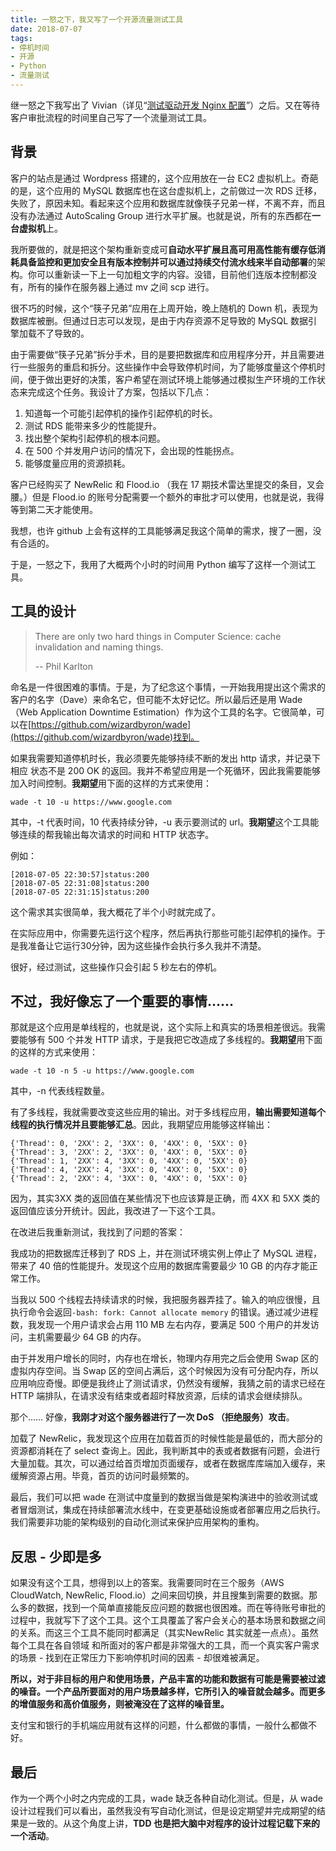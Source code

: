 ```yaml
---
title: 一怒之下，我又写了一个开源流量测试工具
date: 2018-07-07
tags:
- 停机时间
- 开源
- Python
- 流量测试
---
```


继一怒之下我写出了 Vivian（详见“[测试驱动开发 Nginx 配置](/blog/2018-06-12-tdd-in-nginx)”）之后。又在等待客户审批流程的时间里自己写了一个流量测试工具。

## 背景

客户的站点是通过 Wordpress 搭建的，这个应用放在一台 EC2 虚拟机上。奇葩的是，这个应用的 MySQL 数据库也在这台虚拟机上，之前做过一次 RDS 迁移，失败了，原因未知。看起来这个应用和数据库就像筷子兄弟一样，不离不弃，而且没有办法通过 AutoScaling Group 进行水平扩展。也就是说，所有的东西都在**一台虚拟机**上。

我所要做的，就是把这个架构重新变成可**自动水平扩展且高可用高性能有缓存低消耗具备监控和更加安全且有版本控制并可以通过持续交付流水线来半自动部署**的架构。你可以重新读一下上一句加粗文字的内容。没错，目前他们连版本控制都没有，所有的操作在服务器上通过 mv 之间 scp 进行。

很不巧的时候，这个“筷子兄弟”应用在上周开始，晚上随机的 Down 机，表现为数据库被删。但通过日志可以发现，是由于内存资源不足导致的 MySQL 数据引擎加载不了导致的。

由于需要做“筷子兄弟”拆分手术，目的是要把数据库和应用程序分开，并且需要进行一些服务的重启和拆分。这些操作中会导致停机时间，为了能够度量这个停机时间，便于做出更好的决策，客户希望在测试环境上能够通过模拟生产环境的工作状态来完成这个任务。我设计了方案，包括以下几点：

1. 知道每一个可能引起停机的操作引起停机的时长。
2. 测试 RDS 能带来多少的性能提升。
3. 找出整个架构引起停机的根本问题。
4. 在 500 个并发用户访问的情况下，会出现的性能拐点。
5. 能够度量应用的资源损耗。

客户已经购买了 NewRelic 和 Flood.io （我在 17 期技术雷达里提交的条目，叉会腰。）但是 Flood.io 的账号分配需要一个额外的审批才可以使用，也就是说，我得等到第二天才能使用。

我想，也许 github 上会有这样的工具能够满足我这个简单的需求，搜了一圈，没有合适的。

于是，一怒之下，我用了大概两个小时的时间用 Python 编写了这样一个测试工具。

## 工具的设计

> There are only two hard things in Computer Science: cache invalidation and naming things.
>
> -- Phil Karlton

命名是一件很困难的事情。于是，为了纪念这个事情，一开始我用提出这个需求的客户的名字（Dave）来命名它，但可能不太好记忆。所以最后还是用 Wade （Web Application Downtime Estimation）作为这个工具的名字。它很简单，可以在[https://github.com/wizardbyron/wade](https://github.com/wizardbyron/wade)找到。

如果我需要知道停机时长，我必须要先能够持续不断的发出 http 请求，并记录下相应 状态不是 200 OK 的返回。我并不希望应用是一个死循环，因此我需要能够加入时间控制。**我期望**用下面的这样的方式来使用：

`wade -t 10 -u https://www.google.com`

其中，-t 代表时间，10 代表持续分钟，-u 表示要测试的 url。**我期望**这个工具能够连续的帮我输出每次请求的时间和 HTTP 状态字。

例如：

```shell
[2018-07-05 22:30:57]status:200
[2018-07-05 22:31:08]status:200
[2018-07-05 22:31:15]status:200
```

这个需求其实很简单，我大概花了半个小时就完成了。

在实际应用中，你需要先运行这个程序，然后再执行那些可能引起停机的操作。于是我准备让它运行30分钟，因为这些操作会执行多久我并不清楚。

很好，经过测试，这些操作只会引起 5 秒左右的停机。

## 不过，我好像忘了一个重要的事情……

那就是这个应用是单线程的，也就是说，这个实际上和真实的场景相差很远。我需要能够有 500 个并发 HTTP 请求，于是我把它改造成了多线程的。**我期望**用下面的这样的方式来使用：

`wade -t 10 -n 5 -u https://www.google.com`

其中，-n 代表线程数量。

有了多线程，我就需要改变这些应用的输出。对于多线程应用，**输出需要知道每个线程的执行情况并且要能够汇总**。因此，我期望应用能够这样输出：

```shell
{'Thread': 0, '2XX': 2, '3XX': 0, '4XX': 0, '5XX': 0}
{'Thread': 3, '2XX': 2, '3XX': 0, '4XX': 0, '5XX': 0}
{'Thread': 1, '2XX': 4, '3XX': 0, '4XX': 0, '5XX': 0}
{'Thread': 4, '2XX': 4, '3XX': 0, '4XX': 0, '5XX': 0}
{'Thread': 2, '2XX': 4, '3XX': 0, '4XX': 0, '5XX': 0}
```

因为，其实3XX 类的返回值在某些情况下也应该算是正确，而 4XX 和 5XX 类的返回值应该分开统计。因此，我改进了一下这个工具。

在改进后我重新测试，我找到了问题的答案：

我成功的把数据库迁移到了 RDS 上，并在测试环境实例上停止了 MySQL 进程，带来了 40 倍的性能提升。发现这个应用的数据库需要最少 10 GB 的内存才能正常工作。

当我以 500 个线程去持续请求的时候，我把服务器弄挂了。输入的响应很慢，且执行命令会返回`-bash: fork: Cannot allocate memory` 的错误。通过减少进程数，我发现一个用户请求会占用 110 MB 左右内存，要满足 500 个用户的并发访问，主机需要最少 64 GB 的内存。

由于并发用户增长的同时，内存也在增长，物理内存用完之后会使用 Swap 区的虚拟内存空间。当 Swap 区的空间占满后，这个时候因为没有可分配内存，所以应用响应奇慢。即便是我终止了测试请求，仍然没有缓解，我猜之前的请求已经在 HTTP 端排队，在请求没有结束或者超时释放资源，后续的请求会继续排队。

那个…… 好像，**我刚才对这个服务器进行了一次 DoS （拒绝服务）攻击**。

加载了 NewRelic，我发现这个应用在加载首页的时候性能是最低的，而大部分的资源都消耗在了 select 查询上。因此，我判断其中的表或者数据有问题，会进行大量加载。其次，可以通过给首页增加页面缓存，或者在数据库库端加入缓存，来缓解资源占用。毕竟，首页的访问时最频繁的。

最后，我们可以把 wade 在测试中度量到的数据当做是架构演进中的验收测试或者冒烟测试，集成在持续部署流水线中，在变更基础设施或者部署应用之后执行。我们需要非功能的架构级别的自动化测试来保护应用架构的重构。

## 反思 - 少即是多

如果没有这个工具，想得到以上的答案。我需要同时在三个服务（AWS  CloudWatch, NewRelic, Flood.io）之间来回切换，并且搜集到需要的数据。那么多的数据，找到一个简单直接能反应问题的数据也很困难。而在等待账号审批的过程中，我就写下了这个工具。这个工具覆盖了客户会关心的基本场景和数据之间的关系。而这三个工具不能同时都满足（其实NewRelic 其实就差一点点）。虽然每个工具在各自领域 和所面对的客户都是非常强大的工具，而一个真实客户需求的场景 - 找到在正常压力下影响停机时间的因素 - 却很难被满足。

**所以，对于非目标的用户和使用场景，产品丰富的功能和数据有可能是需要被过滤的噪音。一个产品所要面对的用户场景越多样，它所引入的噪音就会越多。而更多的增值服务和高价值服务，则被淹没在了这样的噪音里。**

支付宝和银行的手机端应用就有这样的问题，什么都做的事情，一般什么都做不好。

## 最后

作为一个两个小时之内完成的工具，wade 缺乏各种自动化测试。但是，从 wade 设计过程我们可以看出，虽然我没有写自动化测试，但是设定期望并完成期望的结果是一致的。从这个角度上讲，**TDD 也是把大脑中对程序的设计过程记载下来的一个活动**。
